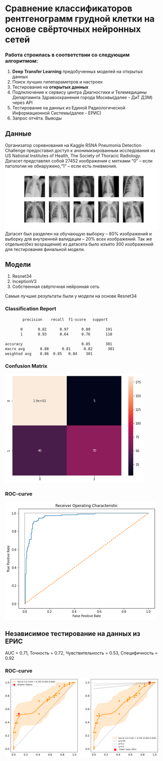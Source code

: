 # Сравнение классификаторов рентгенограмм грудной клетки на основе свёрточных нейронных сетей

 ### Работа строилась в соответствии со следующим алгоритмом:
 1. **Deep Transfer Learning** предобученных моделей на открытых данных 
 2. Поиск лучших гипепараметров и настроек
 3. Тестирование на **открытых данных**
 4. Подлключение к сервису центра Диагностики и Телемедицины Департамнта Здравоохранения города Москвы(далее - ДиТ ДЗМ) через API
 5. Тестирование на данных из Единой Радиологической Информационной Системы(далее - ЕРИС)
 6. Запрос отчёта. Выводы


## Данные
Организатор соревнования на Kaggle RSNA Pneumonia Detection Challenge предоставил доступ к анонимизированным исследования из US National Institutes of Health, The Society of Thoracic Radiology. Датасет представлял собой 27452 изображения с метками “0” – если патологии не обнаружено,“1” – если есть пневмония.
![Рентгенограммы грудной клетки](https://github.com/putassu/DIT-internship/blob/master/im.jpg)
Датасет был разделен на обучающую выборку – 80% изображений и выборку для внутренней валидации  – 20% всех изображений.
Так же отдельно(без возращения) из датасета было изъято 300 изображений для тестирования финальной модели.

## Модели

1. Resnet34
2. InceptionV3
3. Собственная свёрточная нейронная сеть

Самые лучшие результаты были у модели на основе Resnet34

### Classification Report
            precision    recall  f1-score   support

           0       0.82      0.97      0.89       191
           1       0.93      0.64      0.76       110

    accuracy                           0.85       301
    macro avg       0.88      0.81      0.82       301
    weighted avg    0.86  0.85   0.84    301


### Confusion Matrix
![Матрица ошибок](https://github.com/putassu/DIT-internship/blob/master/confusion_matrix.png)

### ROC-curve
![ROC-кривая](https://github.com/putassu/DIT-internship/blob/master/roc-curve.png)


## Независимое тестирование на данных из ЕРИС
AUC = 0.71,
Точность = 0.72,
Чувствительность = 0.53,
Специфичность = 0.92

### ROC-curve
![ROC-кривая](https://github.com/putassu/DIT-internship/blob/master/roc2.png)



